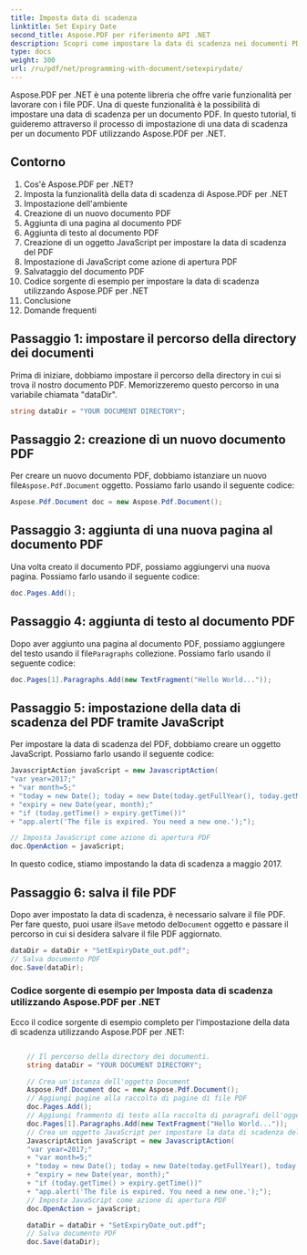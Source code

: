 ```yaml
---
title: Imposta data di scadenza
linktitle: Set Expiry Date
second_title: Aspose.PDF per riferimento API .NET
description: Scopri come impostare la data di scadenza nei documenti PDF utilizzando Aspose.PDF per .NET con questa guida dettagliata.
type: docs
weight: 300
url: /ru/pdf/net/programming-with-document/setexpirydate/
---
```

Aspose.PDF per .NET è una potente libreria che offre varie funzionalità per lavorare con i file PDF. Una di queste funzionalità è la possibilità di impostare una data di scadenza per un documento PDF. In questo tutorial, ti guideremo attraverso il processo di impostazione di una data di scadenza per un documento PDF utilizzando Aspose.PDF per .NET. 

## Contorno
1. Cos'è Aspose.PDF per .NET?
2. Imposta la funzionalità della data di scadenza di Aspose.PDF per .NET
3. Impostazione dell'ambiente
4. Creazione di un nuovo documento PDF
5. Aggiunta di una pagina al documento PDF
6. Aggiunta di testo al documento PDF
7. Creazione di un oggetto JavaScript per impostare la data di scadenza del PDF
8. Impostazione di JavaScript come azione di apertura PDF
9. Salvataggio del documento PDF
10. Codice sorgente di esempio per impostare la data di scadenza utilizzando Aspose.PDF per .NET
11. Conclusione
12. Domande frequenti

## Passaggio 1: impostare il percorso della directory dei documenti

Prima di iniziare, dobbiamo impostare il percorso della directory in cui si trova il nostro documento PDF. Memorizzeremo questo percorso in una variabile chiamata "dataDir".

```csharp
string dataDir = "YOUR DOCUMENT DIRECTORY";
```

## Passaggio 2: creazione di un nuovo documento PDF

 Per creare un nuovo documento PDF, dobbiamo istanziare un nuovo file`Aspose.Pdf.Document` oggetto. Possiamo farlo usando il seguente codice:

```csharp
Aspose.Pdf.Document doc = new Aspose.Pdf.Document();
```

## Passaggio 3: aggiunta di una nuova pagina al documento PDF

Una volta creato il documento PDF, possiamo aggiungervi una nuova pagina. Possiamo farlo usando il seguente codice:

```csharp
doc.Pages.Add();
```

## Passaggio 4: aggiunta di testo al documento PDF

 Dopo aver aggiunto una pagina al documento PDF, possiamo aggiungere del testo usando il file`Paragraphs` collezione. Possiamo farlo usando il seguente codice:

```csharp
doc.Pages[1].Paragraphs.Add(new TextFragment("Hello World..."));
```

## Passaggio 5: impostazione della data di scadenza del PDF tramite JavaScript

Per impostare la data di scadenza del PDF, dobbiamo creare un oggetto JavaScript. Possiamo farlo usando il seguente codice:

```csharp
JavascriptAction javaScript = new JavascriptAction(
"var year=2017;"
+ "var month=5;"
+ "today = new Date(); today = new Date(today.getFullYear(), today.getMonth());"
+ "expiry = new Date(year, month);"
+ "if (today.getTime() > expiry.getTime())"
+ "app.alert('The file is expired. You need a new one.');");

// Imposta JavaScript come azione di apertura PDF
doc.OpenAction = javaScript;
```

In questo codice, stiamo impostando la data di scadenza a maggio 2017.

## Passaggio 6: salva il file PDF

 Dopo aver impostato la data di scadenza, è necessario salvare il file PDF. Per fare questo, puoi usare il`Save` metodo del`Document` oggetto e passare il percorso in cui si desidera salvare il file PDF aggiornato.

```csharp
dataDir = dataDir + "SetExpiryDate_out.pdf";
// Salva documento PDF
doc.Save(dataDir);
```

### Codice sorgente di esempio per Imposta data di scadenza utilizzando Aspose.PDF per .NET

Ecco il codice sorgente di esempio completo per l'impostazione della data di scadenza utilizzando Aspose.PDF per .NET:

```csharp

	// Il percorso della directory dei documenti.
	string dataDir = "YOUR DOCUMENT DIRECTORY";

	// Crea un'istanza dell'oggetto Document
	Aspose.Pdf.Document doc = new Aspose.Pdf.Document();
	// Aggiungi pagine alla raccolta di pagine di file PDF
	doc.Pages.Add();
	// Aggiungi frammento di testo alla raccolta di paragrafi dell'oggetto pagina
	doc.Pages[1].Paragraphs.Add(new TextFragment("Hello World..."));
	// Crea un oggetto JavaScript per impostare la data di scadenza del PDF
	JavascriptAction javaScript = new JavascriptAction(
	"var year=2017;"
	+ "var month=5;"
	+ "today = new Date(); today = new Date(today.getFullYear(), today.getMonth());"
	+ "expiry = new Date(year, month);"
	+ "if (today.getTime() > expiry.getTime())"
	+ "app.alert('The file is expired. You need a new one.');");
	// Imposta JavaScript come azione di apertura PDF
	doc.OpenAction = javaScript;

	dataDir = dataDir + "SetExpiryDate_out.pdf";
	// Salva documento PDF
	doc.Save(dataDir);
	
```
